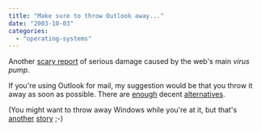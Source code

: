 ```yaml
---
title: "Make sure to throw Outlook away..."
date: "2003-10-03"
categories: 
  - "operating-systems"
---
```


Another [scary report](http://simon.incutio.com/archive/2003/10/03/outlookNotSoGood) of serious damage caused by the web's main _virus pump_.

If you're using Outlook for mail, my suggestion would be that you throw it away as soon as possible. There are [enough](http://www.eudora.com/) decent [alternatives](http://www.mozilla.org/projects/thunderbird/).

(You might want to throw away Windows while you're at it, but that's [another](http://www.apple.com/macosx/) [story](http://www.linux.org/) ;-)
